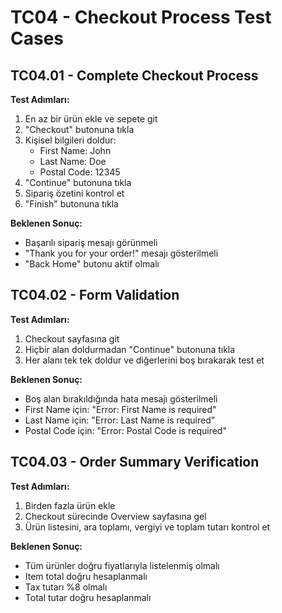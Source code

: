 # TC04 - Checkout Process Test Cases

## TC04.01 - Complete Checkout Process
**Test Adımları:**
1. En az bir ürün ekle ve sepete git
2. "Checkout" butonuna tıkla
3. Kişisel bilgileri doldur:
   - First Name: John
   - Last Name: Doe
   - Postal Code: 12345
4. "Continue" butonuna tıkla
5. Sipariş özetini kontrol et
6. "Finish" butonuna tıkla

**Beklenen Sonuç:**
- Başarılı sipariş mesajı görünmeli
- "Thank you for your order!" mesajı gösterilmeli
- "Back Home" butonu aktif olmalı

## TC04.02 - Form Validation
**Test Adımları:**
1. Checkout sayfasına git
2. Hiçbir alan doldurmadan "Continue" butonuna tıkla
3. Her alanı tek tek doldur ve diğerlerini boş bırakarak test et

**Beklenen Sonuç:**
- Boş alan bırakıldığında hata mesajı gösterilmeli
- First Name için: "Error: First Name is required"
- Last Name için: "Error: Last Name is required"
- Postal Code için: "Error: Postal Code is required"

## TC04.03 - Order Summary Verification
**Test Adımları:**
1. Birden fazla ürün ekle
2. Checkout sürecinde Overview sayfasına gel
3. Ürün listesini, ara toplamı, vergiyi ve toplam tutarı kontrol et

**Beklenen Sonuç:**
- Tüm ürünler doğru fiyatlarıyla listelenmiş olmalı
- Item total doğru hesaplanmalı
- Tax tutarı %8 olmalı
- Total tutar doğru hesaplanmalı